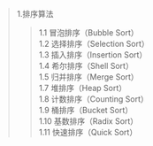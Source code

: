 
>1.排序算法
 >>1.1  冒泡排序（Bubble Sort）  
 >>1.2  选择排序（Selection Sort）   
 >>1.3  插入排序（Insertion Sort）   
 >>1.4  希尔排序（Shell Sort）   
 >>1.5  归并排序（Merge Sort）   
 >>1.7  堆排序（Heap Sort）   
 >>1.8  计数排序（Counting Sort）    
 >>1.9  桶排序（Bucket Sort）   
 >>1.10 基数排序（Radix Sort）   
 >>1.11 快速排序（Quick Sort）